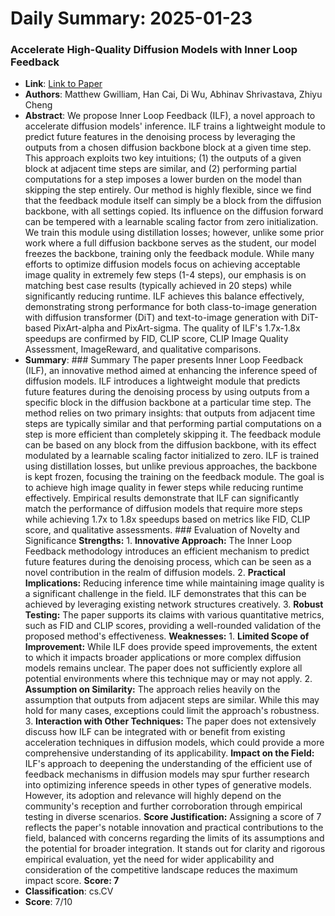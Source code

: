 # Daily Summary: 2025-01-23

### Accelerate High-Quality Diffusion Models with Inner Loop Feedback
- **Link**: [Link to Paper](http://arxiv.org/abs/2501.13107v1)
- **Authors**: Matthew Gwilliam, Han Cai, Di Wu, Abhinav Shrivastava, Zhiyu Cheng
- **Abstract**: We propose Inner Loop Feedback (ILF), a novel approach to accelerate diffusion models' inference. ILF trains a lightweight module to predict future features in the denoising process by leveraging the outputs from a chosen diffusion backbone block at a given time step. This approach exploits two key intuitions; (1) the outputs of a given block at adjacent time steps are similar, and (2) performing partial computations for a step imposes a lower burden on the model than skipping the step entirely. Our method is highly flexible, since we find that the feedback module itself can simply be a block from the diffusion backbone, with all settings copied. Its influence on the diffusion forward can be tempered with a learnable scaling factor from zero initialization. We train this module using distillation losses; however, unlike some prior work where a full diffusion backbone serves as the student, our model freezes the backbone, training only the feedback module. While many efforts to optimize diffusion models focus on achieving acceptable image quality in extremely few steps (1-4 steps), our emphasis is on matching best case results (typically achieved in 20 steps) while significantly reducing runtime. ILF achieves this balance effectively, demonstrating strong performance for both class-to-image generation with diffusion transformer (DiT) and text-to-image generation with DiT-based PixArt-alpha and PixArt-sigma. The quality of ILF's 1.7x-1.8x speedups are confirmed by FID, CLIP score, CLIP Image Quality Assessment, ImageReward, and qualitative comparisons.
- **Summary**: ### Summary The paper presents Inner Loop Feedback (ILF), an innovative method aimed at enhancing the inference speed of diffusion models. ILF introduces a lightweight module that predicts future features during the denoising process by using outputs from a specific block in the diffusion backbone at a particular time step. The method relies on two primary insights: that outputs from adjacent time steps are typically similar and that performing partial computations on a step is more efficient than completely skipping it. The feedback module can be based on any block from the diffusion backbone, with its effect modulated by a learnable scaling factor initialized to zero. ILF is trained using distillation losses, but unlike previous approaches, the backbone is kept frozen, focusing the training on the feedback module. The goal is to achieve high image quality in fewer steps while reducing runtime effectively. Empirical results demonstrate that ILF can significantly match the performance of diffusion models that require more steps while achieving 1.7x to 1.8x speedups based on metrics like FID, CLIP score, and qualitative assessments. ### Evaluation of Novelty and Significance **Strengths:** 1. **Innovative Approach:** The Inner Loop Feedback methodology introduces an efficient mechanism to predict future features during the denoising process, which can be seen as a novel contribution in the realm of diffusion models. 2. **Practical Implications:** Reducing inference time while maintaining image quality is a significant challenge in the field. ILF demonstrates that this can be achieved by leveraging existing network structures creatively. 3. **Robust Testing:** The paper supports its claims with various quantitative metrics, such as FID and CLIP scores, providing a well-rounded validation of the proposed method's effectiveness. **Weaknesses:** 1. **Limited Scope of Improvement:** While ILF does provide speed improvements, the extent to which it impacts broader applications or more complex diffusion models remains unclear. The paper does not sufficiently explore all potential environments where this technique may or may not apply. 2. **Assumption on Similarity:** The approach relies heavily on the assumption that outputs from adjacent steps are similar. While this may hold for many cases, exceptions could limit the approach's robustness. 3. **Interaction with Other Techniques:** The paper does not extensively discuss how ILF can be integrated with or benefit from existing acceleration techniques in diffusion models, which could provide a more comprehensive understanding of its applicability. **Impact on the Field:** ILF's approach to deepening the understanding of the efficient use of feedback mechanisms in diffusion models may spur further research into optimizing inference speeds in other types of generative models. However, its adoption and relevance will highly depend on the community's reception and further corroboration through empirical testing in diverse scenarios. **Score Justification:** Assigning a score of 7 reflects the paper's notable innovation and practical contributions to the field, balanced with concerns regarding the limits of its assumptions and the potential for broader integration. It stands out for clarity and rigorous empirical evaluation, yet the need for wider applicability and consideration of the competitive landscape reduces the maximum impact score. **Score: 7**
- **Classification**: cs.CV
- **Score**: 7/10

